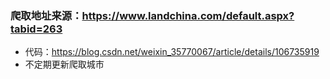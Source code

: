 ### 爬取地址来源：https://www.landchina.com/default.aspx?tabid=263
* 代码：https://blog.csdn.net/weixin_35770067/article/details/106735919
* 不定期更新爬取城市
